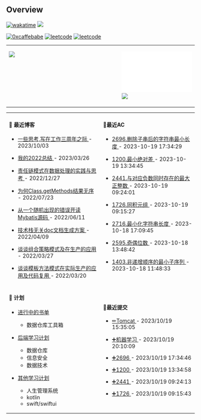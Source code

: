 
## Overview

[![wakatime](https://wakatime.com/badge/user/78591c59-95d5-4479-b2fc-988c35f31d59.svg)](https://wakatime.com/@78591c59-95d5-4479-b2fc-988c35f31d59) ![](https://gpvc.arturio.dev/0xcaffebabe)

[![0xcaffebabe](https://img.shields.io/static/v1?label=LeetCode%200xcaffebabe&message=5478&color=success)](https://leetcode.cn/u/0xcaffebabe/) [![leetcode](https://img.shields.io/static/v1?label=Solved&message=995%20/%203520&color=success)](https://leetcode.cn/u/0xcaffebabe/) [![leetcode](https://img.shields.io/static/v1?label=Accepted&message=84.69%&color=success)](https://leetcode.cn/u/0xcaffebabe/)

<table border="0">
  <tr border="0">

  <td valign="top" width="60%">

  ![](https://github-readme-stats.vercel.app/api/wakatime?username=0xcaffebabe&layout=compact&langs_count=12&theme=dark&range=all_time)

  </td>

  <td valign="top" width="40%">

  ![](https://raw.githubusercontent.com/0xcaffebabe/github-stats/master/generated/overview.svg)
  ![](https://github-profile-summary-cards.vercel.app/api/cards/productive-time?username=0xcaffebabe&theme=github_dark&utcOffset=8)

  </td>
  </tr>

</table>

<table>

<tr>
<td valign="top" width="50%">

#### 📖 最近博客


* <a href="https://0xcaffebabe.github.io/%E4%BA%BA%E7%94%9F/2023/10/03/%E4%B8%80%E4%BA%9B%E6%80%9D%E8%80%83,%E5%86%99%E5%9C%A8%E5%B7%A5%E4%BD%9C%E4%B8%89%E5%91%A8%E5%B9%B4%E4%B9%8B%E9%99%85.html" target="_blank"> 一些思考,写在工作三周年之际 </a> - 2023/10/03 

    
* <a href="https://0xcaffebabe.github.io/%E4%BA%BA%E7%94%9F/2023/03/26/%E6%88%91%E7%9A%842022%E6%80%BB%E7%BB%93.html" target="_blank"> 我的2022总结 </a> - 2023/03/26 

    
* <a href="https://0xcaffebabe.github.io/%E8%AE%BE%E8%AE%A1%E6%A8%A1%E5%BC%8F/2022/12/27/%E8%B4%A3%E4%BB%BB%E9%93%BE%E6%A8%A1%E5%BC%8F%E5%9C%A8%E6%95%B0%E6%8D%AE%E5%A4%84%E7%90%86%E7%9A%84%E5%AE%9E%E8%B7%B5%E4%B8%8E%E6%80%9D%E8%80%83.html" target="_blank"> 责任链模式在数据处理的实践与思考 </a> - 2022/12/27 

    
* <a href="https://0xcaffebabe.github.io/jvm/2022/07/23/%E4%B8%BA%E4%BD%95Class.getMethods%E7%BB%93%E6%9E%9C%E6%97%A0%E5%BA%8F.html" target="_blank"> 为何Class.getMethods结果无序 </a> - 2022/07/23 

    
* <a href="https://0xcaffebabe.github.io/java/2022/06/11/%E4%BB%8E%E4%B8%80%E4%B8%AA%E9%9A%8F%E6%9C%BA%E5%87%BA%E7%8E%B0%E7%9A%84%E9%94%99%E8%AF%AF%E5%BC%80%E8%AF%BBMybatis%E6%BA%90%E7%A0%81.html" target="_blank"> 从一个随机出现的错误开读Mybatis源码 </a> - 2022/06/11 

    
* <a href="https://0xcaffebabe.github.io/%E6%97%A5%E5%B8%B8/2022/04/09/%E6%8A%80%E6%9C%AF%E6%A0%88%E6%97%A0%E5%85%B3doc%E6%96%87%E6%A1%A3%E7%94%9F%E6%88%90%E6%96%B9%E6%A1%88.html" target="_blank"> 技术栈无关doc文档生成方案 </a> - 2022/04/09 

    
* <a href="https://0xcaffebabe.github.io/%E8%AE%BE%E8%AE%A1%E6%A8%A1%E5%BC%8F/2022/03/27/%E8%B0%88%E8%B0%88%E7%BB%84%E5%90%88%E7%AD%96%E7%95%A5%E6%A8%A1%E5%BC%8F%E5%8F%8A%E5%9C%A8%E7%94%9F%E4%BA%A7%E7%9A%84%E5%BA%94%E7%94%A8.html" target="_blank"> 谈谈组合策略模式及在生产的应用 </a> - 2022/03/27 

    
* <a href="https://0xcaffebabe.github.io/%E8%AE%BE%E8%AE%A1%E6%A8%A1%E5%BC%8F/2022/03/20/%E8%B0%88%E8%B0%88%E6%A8%A1%E6%9D%BF%E6%96%B9%E6%B3%95%E6%A8%A1%E5%BC%8F%E5%9C%A8%E5%AE%9E%E9%99%85%E7%94%9F%E4%BA%A7%E7%9A%84%E5%BA%94%E7%94%A8%E5%8F%8A%E4%BB%A3%E7%A0%81%E5%A4%8D%E7%94%A8.html" target="_blank"> 谈谈模板方法模式在实际生产的应用及代码复用 </a> - 2022/03/20 

        

</td>

<td valign="top" width="50%">

#### 🔋最近AC


  * <a href="https://leetcode.cn/submissions/detail/475567448" target="_blank"> 2696.删除子串后的字符串最小长度 </a> - 2023-10-19 17:34:29 

    
  * <a href="https://leetcode.cn/submissions/detail/475488630" target="_blank"> 1200.最小绝对差 </a> - 2023-10-19 13:34:45 

    
  * <a href="https://leetcode.cn/submissions/detail/475423058" target="_blank"> 2441.与对应负数同时存在的最大正整数 </a> - 2023-10-19 09:24:01 

    
  * <a href="https://leetcode.cn/submissions/detail/475420453" target="_blank"> 1726.同积元组 </a> - 2023-10-19 09:15:27 

    
  * <a href="https://leetcode.cn/submissions/detail/475271531" target="_blank"> 2716.最小化字符串长度 </a> - 2023-10-18 17:09:45 

    
  * <a href="https://leetcode.cn/submissions/detail/475198405" target="_blank"> 2595.奇偶位数 </a> - 2023-10-18 13:48:42 

    
  * <a href="https://leetcode.cn/submissions/detail/475173182" target="_blank"> 1403.非递增顺序的最小子序列 </a> - 2023-10-18 11:48:33 

    

</td>

</tr>

<tr>

<td valign="top" width="50%">

#### 📝 计划

- [进行中的书单](https://github.com/users/0xcaffebabe/projects/4)
  - 数据仓库工具箱


- [后端学习计划](https://github.com/users/0xcaffebabe/projects/1)
  - 数据仓库
  - 信息安全
  - 数据技术


- [其他学习计划](https://github.com/users/0xcaffebabe/projects/3)
  - 人生管理系统
  - kotlin
  - swift/swiftui


<td>

#### 🌴最近提交


  * <a href="https://github.com/0xcaffebabe/note/commit/d0c570fe41ce11dd895b7de3fc90bc05047e8491" target="_blank"> ✏Tomcat </a> - 2023/10/19 15:35:05 

    
  * <a href="https://github.com/0xcaffebabe/note/commit/cd77d667b864ef558e14f125d635d85c9bef0e88" target="_blank"> ➕机器学习 </a> - 2023/10/19 20:10:09 

    
  * <a href="https://github.com/0xcaffebabe/leetcode/commit/54ce48d2c7993fb54d25772d34126104ca194a93" target="_blank"> ➕2696 </a> - 2023/10/19 17:34:46 

    
  * <a href="https://github.com/0xcaffebabe/leetcode/commit/4688ba84475019b1f439dbf4294d5d1c5f25fcf2" target="_blank"> ➕1200 </a> - 2023/10/19 13:34:58 

    
  * <a href="https://github.com/0xcaffebabe/leetcode/commit/fadf470a6341a64b4f6ce7ea43aa8da36774cf90" target="_blank"> ➕2441 </a> - 2023/10/19 09:24:13 

    
  * <a href="https://github.com/0xcaffebabe/leetcode/commit/d4d8d50ac54417436992863d0e1d0f30cfd83bb7" target="_blank"> ➕1726 </a> - 2023/10/19 09:15:43 

    

</td>

</tr>

</table>

